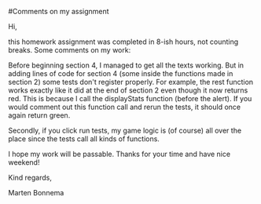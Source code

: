 #Comments on my assignment

Hi,

this homework assignment was completed in 8-ish hours, not counting breaks. Some comments on my work:

Before beginning section 4, I managed to get all the texts working. But in adding lines of code for section 4 (some inside the functions made in section 2) some tests don't register properly. 
For example, the rest function works exactly like it did at the end of section 2 even though it now returns red. This is because I call the displayStats function (before the alert). If you would comment out this function call and rerun the tests, it should once again return green.

Secondly, if you click run tests, my game logic is (of course) all over the place since the tests call all kinds of functions.

I hope my work will be passable. Thanks for your time and have nice weekend!

Kind regards,

Marten Bonnema